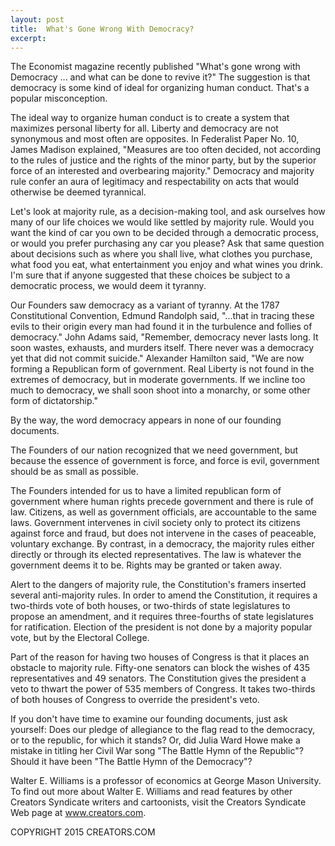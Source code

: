 ```yaml
---
layout: post
title:  What's Gone Wrong With Democracy?
excerpt:
---
```


The Economist magazine recently published "What's gone wrong with Democracy ... and what can be done to revive it?" The suggestion is that democracy is some kind of ideal for organizing human conduct. That's a popular misconception.

The ideal way to organize human conduct is to create a system that maximizes personal liberty for all. Liberty and democracy are not synonymous and most often are opposites. In Federalist Paper No. 10, James Madison explained, "Measures are too often decided, not according to the rules of justice and the rights of the minor party, but by the superior force of an interested and overbearing majority." Democracy and majority rule confer an aura of legitimacy and respectability on acts that would otherwise be deemed tyrannical.

Let's look at majority rule, as a decision-making tool, and ask ourselves how many of our life choices we would like settled by majority rule. Would you want the kind of car you own to be decided through a democratic process, or would you prefer purchasing any car you please? Ask that same question about decisions such as where you shall live, what clothes you purchase, what food you eat, what entertainment you enjoy and what wines you drink. I'm sure that if anyone suggested that these choices be subject to a democratic process, we would deem it tyranny.

Our Founders saw democracy as a variant of tyranny. At the 1787 Constitutional Convention, Edmund Randolph said, "...that in tracing these evils to their origin every man had found it in the turbulence and follies of democracy." John Adams said, "Remember, democracy never lasts long. It soon wastes, exhausts, and murders itself. There never was a democracy yet that did not commit suicide." Alexander Hamilton said, "We are now forming a Republican form of government. Real Liberty is not found in the extremes of democracy, but in moderate governments. If we incline too much to democracy, we shall soon shoot into a monarchy, or some other form of dictatorship."

By the way, the word democracy appears in none of our founding documents.

The Founders of our nation recognized that we need government, but because the essence of government is force, and force is evil, government should be as small as possible.

 The Founders intended for us to have a limited republican form of government where human rights precede government and there is rule of law. Citizens, as well as government officials, are accountable to the same laws. Government intervenes in civil society only to protect its citizens against force and fraud, but does not intervene in the cases of peaceable, voluntary exchange. By contrast, in a democracy, the majority rules either directly or through its elected representatives. The law is whatever the government deems it to be. Rights may be granted or taken away.

Alert to the dangers of majority rule, the Constitution's framers inserted several anti-majority rules. In order to amend the Constitution, it requires a two-thirds vote of both houses, or two-thirds of state legislatures to propose an amendment, and it requires three-fourths of state legislatures for ratification. Election of the president is not done by a majority popular vote, but by the Electoral College.

Part of the reason for having two houses of Congress is that it places an obstacle to majority rule. Fifty-one senators can block the wishes of 435 representatives and 49 senators. The Constitution gives the president a veto to thwart the power of 535 members of Congress. It takes two-thirds of both houses of Congress to override the president's veto.

If you don't have time to examine our founding documents, just ask yourself: Does our pledge of allegiance to the flag read to the democracy, or to the republic, for which it stands? Or, did Julia Ward Howe make a mistake in titling her Civil War song "The Battle Hymn of the Republic"? Should it have been "The Battle Hymn of the Democracy"?

Walter E. Williams is a professor of economics at George Mason University. To find out more about Walter E. Williams and read features by other Creators Syndicate writers and cartoonists, visit the Creators Syndicate Web page at www.creators.com.

COPYRIGHT 2015 CREATORS.COM
